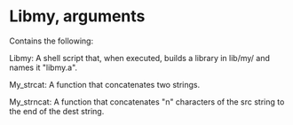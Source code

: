 # Libmy, arguments
Contains the following:

Libmy: A shell script that, when executed, builds a library in lib/my/ and names it "libmy.a".

My_strcat: A function that concatenates two strings. 

My_strncat: A function that concatenates "n" characters of the src string to the end of the dest string.
